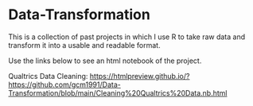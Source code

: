 # Data-Transformation
This is a collection of past projects in which I use R to take raw data and transform it into a usable and readable format.

Use the links below to see an html notebook of the project.

Qualtrics Data Cleaning:
https://htmlpreview.github.io/?https://github.com/gcm1991/Data-Transformation/blob/main/Cleaning%20Qualtrics%20Data.nb.html

